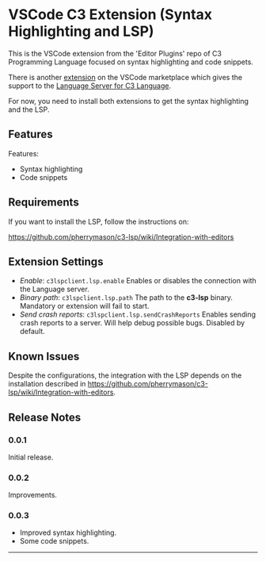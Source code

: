# VSCode C3 Extension (Syntax Highlighting and LSP)

This is the VSCode extension from the 'Editor Plugins' repo of C3 Programming Language focused on syntax highlighting and code snippets.  

There is another [extension](https://marketplace.visualstudio.com/items?itemName=tonios2.c3-vscode) on the VSCode marketplace which gives the support to the [Language Server for C3 Language](https://github.com/pherrymason/c3-lsp.git). 

For now, you need to install both extensions to get the syntax highlighting and the LSP.

## Features

Features:

- Syntax highlighting
- Code snippets

## Requirements

If you want to install the LSP, follow the instructions on: 

https://github.com/pherrymason/c3-lsp/wiki/Integration-with-editors


## Extension Settings

- *Enable*: `c3lspclient.lsp.enable` Enables or disables the connection with the Language server.
- *Binary path*: `c3lspclient.lsp.path` The path to the **c3-lsp** binary. Mandatory or extension will fail to start.
- *Send crash reports*: `c3lspclient.lsp.sendCrashReports` Enables sending crash reports to a server. Will help debug possible bugs. Disabled by default.

## Known Issues

Despite the configurations, the integration with the LSP depends on the installation described in https://github.com/pherrymason/c3-lsp/wiki/Integration-with-editors.

## Release Notes


### 0.0.1

Initial release.

### 0.0.2

Improvements.

### 0.0.3

- Improved syntax highlighting.
- Some code snippets.

---

